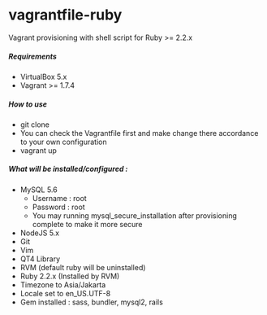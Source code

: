 # vagrantfile-ruby
Vagrant provisioning with shell script for Ruby >= 2.2.x

##### Requirements
  * VirtualBox 5.x
  * Vagrant >= 1.7.4

##### How to use
  * git clone
  * You can check the Vagrantfile first and make change there accordance to your own configuration
  * vagrant up 

##### What will be installed/configured :
  * MySQL 5.6
    * Username : root
    * Password : root
    * You may running mysql_secure_installation after provisioning complete to make it more secure
  * NodeJS 5.x
  * Git
  * Vim
  * QT4 Library
  * RVM (default ruby will be uninstalled)
  * Ruby 2.2.x (Installed by RVM)
  * Timezone to Asia/Jakarta
  * Locale set to en_US.UTF-8
  * Gem installed : sass, bundler, mysql2, rails

